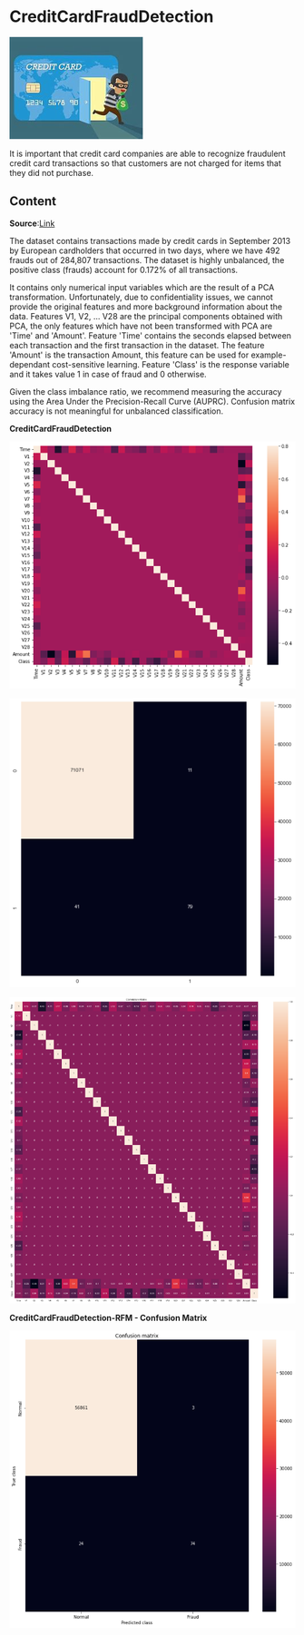 # CreditCardFraudDetection
![Credit Card Fraud Detection](https://github.com/DataScientist-shrashetty/CreditCardFraudDetection/blob/main/OIP.jpg)

It is important that credit card companies are able to recognize fraudulent credit card transactions so that customers are not charged for items that they did not purchase.

## Content
**Source**:[Link]


[Link]:https://www.kaggle.com/mlg-ulb/creditcardfraud


The dataset contains transactions made by credit cards in September 2013 by European cardholders that occurred in two days, where we have 492 frauds out of 284,807 transactions. The dataset is highly unbalanced, the positive class (frauds) account for 0.172% of all transactions.

It contains only numerical input variables which are the result of a PCA transformation. Unfortunately, due to confidentiality issues, we cannot provide the original features and more background information about the data. Features V1, V2, … V28 are the principal components obtained with PCA, the only features which have not been transformed with PCA are 'Time' and 'Amount'. Feature 'Time' contains the seconds elapsed between each transaction and the first transaction in the dataset. The feature 'Amount' is the transaction Amount, this feature can be used for example-dependant cost-sensitive learning. Feature 'Class' is the response variable and it takes value 1 in case of fraud and 0 otherwise.

Given the class imbalance ratio, we recommend measuring the accuracy using the Area Under the Precision-Recall Curve (AUPRC). Confusion matrix accuracy is not meaningful for unbalanced classification.

**CreditCardFraudDetection**

![Correlation](https://github.com/DataScientist-shrashetty/CreditCardFraudDetection/blob/main/Method2.png)


![Confusion Matrix](https://github.com/DataScientist-shrashetty/CreditCardFraudDetection/blob/main/download%20(1).png)


![Correlation Matrix](https://github.com/DataScientist-shrashetty/CreditCardFraudDetection/blob/main/download.png)


**CreditCardFraudDetection-RFM - Confusion Matrix**

![Confusion Matrix](https://github.com/DataScientist-shrashetty/CreditCardFraudDetection/blob/main/Method2(1).png)
